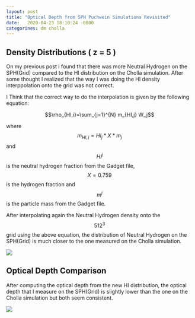 ```yaml
---
layout: post
title: "Optical Depth from SPH Puchwein Simulations Revisited"
date:   2020-04-23 18:10:24 -0800
categorines: dm cholla
---
```



## Density Distributions  ( z = 5 )

On my previous post I found that there was more Neutral Hydrogen on the SPH(Grid) compared to the HI distribution on the Cholla simulation. After some thought I realized that the way I was doing the HI density interppolation onto the grid was not correct.

I Think that the correct way to do the interpolation is given by the following equation:

$$\rho_{HI,i}=\sum_{j=1}^{N} m_{HI,j} W_j$$


where $$ m_{HI,j} = HI_j * X * m_j$$ and $$HI^j$$ is the neutral hydrogen fraction from the Gadget file, $$X=0.759$$ is the hydrogen fraction and $$m^j$$ is the particle mass from the Gadget file. 
 


After interpolating again the Neutral Hydrogen density onto the $$512^3$$ grid using the above equation, the distribution of Neutral Hydrogen on the SPH(Grid) is much closer to the one measured on the Cholla simulation.


<img src="{{ site.url }}assets/images/density_distribution_new.png"> 


## Optical Depth Comparison

After computing the optical depth from the new HI distribution, the optical depth that I measure on the SPH(Grid) is slightly lower than the one on the Cholla simulation but both seem consistent.

<img src="{{ site.url }}assets/images/optical_depth_uvb_log_res_sph_new.png"> 

